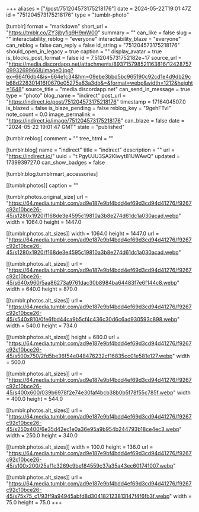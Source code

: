 +++
aliases = ["/post/751204573175218176"]
date = 2024-05-22T19:01:47Z
id = "751204573175218176"
type = "tumblr-photo"

[tumblr]
format = "markdown"
short_url = "https://tmblr.co/ZY3jbyfiq9H9mW00"
summary = ""
can_like = false
slug = ""
interactability_reblog = "everyone"
interactability_blaze = "everyone"
can_reblog = false
can_reply = false
id_string = "751204573175218176"
should_open_in_legacy = true
caption = ""
display_avatar = true
is_blocks_post_format = false
id = 7.512045731752182e+17
source_url = "https://media.discordapp.net/attachments/893715798521163816/1242875709932699668/image0.jpg?ex=664f6db4&is=664e1c34&hm=09ebe3bbd5bc965190c92cd1e4d9db29cb68d228301416f0670e05275a83a3db&=&format=webp&width=1212&height=1648"
source_title = "media.discordapp.net"
can_send_in_message = true
type = "photo"
blog_name = "indirect"
post_url = "https://indirect.io/post/751204573175218176"
timestamp = 1716404507.0
is_blazed = false
is_blaze_pending = false
reblog_key = "9gehFTvI"
note_count = 0.0
image_permalink = "https://indirect.io/image/751204573175218176"
can_blaze = false
date = "2024-05-22 19:01:47 GMT"
state = "published"

[tumblr.reblog]
comment = ""
tree_html = ""

[tumblr.blog]
name = "indirect"
title = "indirect"
description = ""
url = "https://indirect.io/"
uuid = "t:PgyUJU3SA2Klwyt81UWAwQ"
updated = 1739939727.0
can_show_badges = false

[tumblr.blog.tumblrmart_accessories]

[[tumblr.photos]]
caption = ""

[tumblr.photos.original_size]
url = "https://64.media.tumblr.com/ad9e187e9bf4bdd4ef69d3cd94d41276/f9267c92c10bce26-45/s1280x1920/f168de3e4595c19810a3b8e274d61dc1a030acad.webp"
width = 1064.0
height = 1447.0

[[tumblr.photos.alt_sizes]]
width = 1064.0
height = 1447.0
url = "https://64.media.tumblr.com/ad9e187e9bf4bdd4ef69d3cd94d41276/f9267c92c10bce26-45/s1280x1920/f168de3e4595c19810a3b8e274d61dc1a030acad.webp"

[[tumblr.photos.alt_sizes]]
url = "https://64.media.tumblr.com/ad9e187e9bf4bdd4ef69d3cd94d41276/f9267c92c10bce26-45/s640x960/5aa86273a9761dac30b8984ba64483f7e6f144c8.webp"
width = 640.0
height = 870.0

[[tumblr.photos.alt_sizes]]
url = "https://64.media.tumblr.com/ad9e187e9bf4bdd4ef69d3cd94d41276/f9267c92c10bce26-45/s540x810/0fe6fbd44ca9b5cf4c436c30d6c6ad930593c898.webp"
width = 540.0
height = 734.0

[[tumblr.photos.alt_sizes]]
height = 680.0
url = "https://64.media.tumblr.com/ad9e187e9bf4bdd4ef69d3cd94d41276/f9267c92c10bce26-45/s500x750/2fd5be36f54e048476232cf16835cc01e581e127.webp"
width = 500.0

[[tumblr.photos.alt_sizes]]
url = "https://64.media.tumblr.com/ad9e187e9bf4bdd4ef69d3cd94d41276/f9267c92c10bce26-45/s400x600/039b6978f2e74e30faf4bcb38b0b5f78f55c785f.webp"
width = 400.0
height = 544.0

[[tumblr.photos.alt_sizes]]
url = "https://64.media.tumblr.com/ad9e187e9bf4bdd4ef69d3cd94d41276/f9267c92c10bce26-45/s250x400/6e35d42ec1e0a36e95a9b954b244793b18ce4ec3.webp"
width = 250.0
height = 340.0

[[tumblr.photos.alt_sizes]]
width = 100.0
height = 136.0
url = "https://64.media.tumblr.com/ad9e187e9bf4bdd4ef69d3cd94d41276/f9267c92c10bce26-45/s100x200/25af1c3269c9be184559c37a35a43ec601741007.webp"

[[tumblr.photos.alt_sizes]]
url = "https://64.media.tumblr.com/ad9e187e9bf4bdd4ef69d3cd94d41276/f9267c92c10bce26-45/s75x75_c1/93ff9a94945abfd8d304182123813147f4f6fb3f.webp"
width = 75.0
height = 75.0
+++
